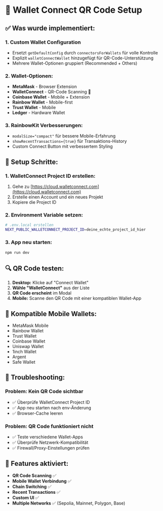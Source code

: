 # 📱 Wallet Connect QR Code Setup

## ✅ Was wurde implementiert:

### 1. **Custom Wallet Configuration**
- Ersetzt `getDefaultConfig` durch `connectorsForWallets` für volle Kontrolle
- Explizit `walletConnectWallet` hinzugefügt für QR-Code-Unterstützung
- Mehrere Wallet-Optionen gruppiert (Recommended + Others)

### 2. **Wallet-Optionen:**
- **MetaMask** - Browser Extension
- **WalletConnect** - QR-Code Scanning 📱
- **Coinbase Wallet** - Mobile + Extension
- **Rainbow Wallet** - Mobile-first
- **Trust Wallet** - Mobile
- **Ledger** - Hardware Wallet

### 3. **RainbowKit Verbesserungen:**
- `modalSize="compact"` für bessere Mobile-Erfahrung
- `showRecentTransactions={true}` für Transaktions-History
- Custom Connect Button mit verbessertem Styling

## 🚀 Setup Schritte:

### 1. **WalletConnect Project ID erstellen:**
1. Gehe zu [https://cloud.walletconnect.com](https://cloud.walletconnect.com)
2. Erstelle einen Account und ein neues Projekt
3. Kopiere die Project ID

### 2. **Environment Variable setzen:**
```bash
# .env.local erstellen
NEXT_PUBLIC_WALLETCONNECT_PROJECT_ID=deine_echte_project_id_hier
```

### 3. **App neu starten:**
```bash
npm run dev
```

## 🔍 QR Code testen:

1. **Desktop:** Klicke auf "Connect Wallet"
2. **Wähle "WalletConnect"** aus der Liste
3. **QR Code erscheint** im Modal
4. **Mobile:** Scanne den QR Code mit einer kompatiblen Wallet-App

## 📱 Kompatible Mobile Wallets:
- MetaMask Mobile
- Rainbow Wallet
- Trust Wallet
- Coinbase Wallet
- Uniswap Wallet
- 1inch Wallet
- Argent
- Safe Wallet

## 🔧 Troubleshooting:

### Problem: Kein QR Code sichtbar
- ✅ Überprüfe WalletConnect Project ID
- ✅ App neu starten nach env-Änderung
- ✅ Browser-Cache leeren

### Problem: QR Code funktioniert nicht
- ✅ Teste verschiedene Wallet-Apps
- ✅ Überprüfe Netzwerk-Kompatibilität
- ✅ Firewall/Proxy-Einstellungen prüfen

## 🎯 Features aktiviert:

- **QR Code Scanning** ✅
- **Mobile Wallet Verbindung** ✅  
- **Chain Switching** ✅
- **Recent Transactions** ✅
- **Custom UI** ✅
- **Multiple Networks** ✅ (Sepolia, Mainnet, Polygon, Base)